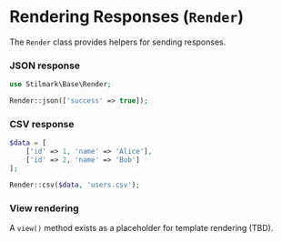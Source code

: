 # Rendering Responses (`Render`)

The `Render` class provides helpers for sending responses.

### JSON response

```php
use Stilmark\Base\Render;

Render::json(['success' => true]);
```

### CSV response

```php
$data = [
    ['id' => 1, 'name' => 'Alice'],
    ['id' => 2, 'name' => 'Bob']
];

Render::csv($data, 'users.csv');
```

### View rendering

A `view()` method exists as a placeholder for template rendering (TBD).
